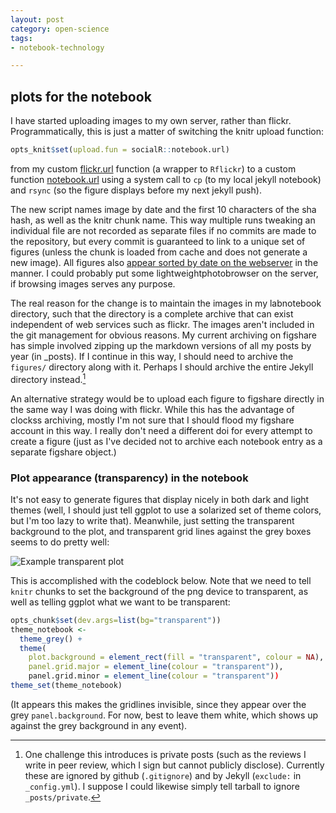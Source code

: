 ```yaml
---
layout: post
category: open-science
tags: 
- notebook-technology

---
```



## plots for the notebook

I have started uploading images to my own server, rather than flickr.  Programmatically, this is just a matter of switching the knitr upload function:

```r
opts_knit$set(upload.fun = socialR::notebook.url)
```

from my custom [flickr.url](https://github.com/cboettig/socialR/blob/299f4aeb8cc1a9b31c761dc7c9b14b1d73f7ef25/R/custom_knit.R) function (a wrapper to `Rflickr`) to a custom function [notebook.url](https://github.com/cboettig/socialR/blob/e9a30fd6381c1a8147cbaec0e3886d559de6d48c/R/notebook.R) using a system call to `cp` (to my local jekyll notebook) and `rsync` (so the figure displays before my next jekyll push).  


The new script names image by date and the first 10 characters of the sha hash, as well as the knitr chunk name.  This way multiple runs tweaking an individual file are not recorded as separate files if no commits are made to the repository, but every commit is guaranteed to link to a unique set of figures (unless the chunk is loaded from cache and does not generate a new image).  All figures also [appear sorted by date on the webserver](http://www.carlboettiger.info/assets/figures/) in the manner.  I could probably put some lightweightphotobrowser on the server, if browsing images serves any purpose.  

The real reason for the change is to maintain the images in my labnotebook directory, such that the directory is a complete archive that can exist independent of web services such as flickr.  The images aren't included in the git management for obvious reasons.  My current archiving on figshare has simple involved zipping up the markdown versions of all my posts by year (in _posts).  If I continue in this way, I should need to archive the `figures/` directory along with it.  Perhaps I should archive the entire Jekyll directory instead.[^1]


An alternative strategy would be to upload each figure to figshare directly in the same way I was doing with flickr. While this has the advantage of clockss archiving, mostly I'm not sure that I should flood my figshare account in this way.  I really don't need a different doi for every attempt to create a figure (just as I've decided not to archive each notebook entry as a separate figshare object.)  




### Plot appearance (transparency) in the notebook

It's not easy to generate figures that display nicely in both dark and light themes (well, I should just tell ggplot to use a solarized set of theme colors, but I'm too lazy to write that).  Meanwhile, just setting the transparent background to the plot, and transparent grid lines against the grey boxes seems to do pretty well:

![Example transparent plot](/assets/figures/assets/figures/2012-12-04-046b509f8d-unnamed-chunk-6.png)

This is accomplished with the codeblock below.  Note that we need to tell `knitr` chunks to set the background of the png device to transparent, as well as telling ggplot what we want to be transparent:

```r
opts_chunk$set(dev.args=list(bg="transparent"))
theme_notebook <- 
  theme_grey() + 
  theme(
    plot.background = element_rect(fill = "transparent", colour = NA),
    panel.grid.major = element_line(colour = "transparent")),
    panel.grid.minor = element_line(colour = "transparent"))
theme_set(theme_notebook)
```

(It appears this makes the gridlines invisible, since they appear over the grey `panel.background`.  For now, best to leave them white, which shows up against the grey background in any event).  

[^1]: One challenge this introduces is private posts (such as the reviews I write in peer review, which I sign but cannot publicly disclose).  Currently these are ignored by github (`.gitignore`) and by Jekyll (`exclude:` in `_config.yml`).  I suppose I could likewise simply tell tarball to ignore `_posts/private`.



